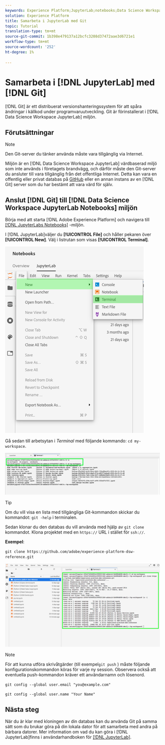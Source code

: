 ```yaml
---
keywords: Experience Platform;JupyterLab;notebooks;Data Science Workspace;popular topics;Git;Github
solution: Experience Platform
title: Samarbeta i JupyterLab med Git
topic: Tutorial
translation-type: tm+mt
source-git-commit: 1b398e479137a12bcfc3208d37472aae3d6721e1
workflow-type: tm+mt
source-wordcount: '252'
ht-degree: 1%

---
```



# Samarbeta i [!DNL JupyterLab] med [!DNL Git]

[!DNL Git] är ett distribuerat versionshanteringssystem för att spåra ändringar i källkod under programvaruutveckling. Git är förinstallerat i [!DNL Data Science Workspace JupyterLab] miljön.

## Förutsättningar

>[!NOTE]
>
> Den Git-server du tänker använda måste vara tillgänglig via Internet.

Miljön är en [!DNL Data Science Workspace JupyterLab] värdbaserad miljö som inte används i företagets brandvägg, och därför måste den Git-server du ansluter till vara tillgänglig från det offentliga Internet. Detta kan vara en offentlig eller privat databas på [GitHub](https://github.com/) eller en annan instans av en [!DNL Git] server som du har bestämt att vara värd för själv.

## Anslut [!DNL Git] till [!DNL Data Science Workspace JupyterLab Notebooks] miljön

Börja med att starta [!DNL Adobe Experience Platform] och navigera till [[!DNL JupyterLabs Notebooks]](https://platform.adobe.com/notebooks/jupyterLab) -miljön.

I [!DNL JupyterLab]väljer du **[!UICONTROL File]** och håller pekaren över **[!UICONTROL New]**. Välj i listrutan som visas **[!UICONTROL Terminal]**.

![JupyterLab Nav](../images/jupyterlab/tutorials/open-terminal.png)

Gå sedan till arbetsytan i *Terminal* med följande kommando: `cd my-workspace`.

![arbetsyta för cd](../images/jupyterlab/tutorials/find-workspace.png)

>[!TIP]
>
> Om du vill visa en lista med tillgängliga Git-kommandon skickar du kommandot: `git -help` i terminalen.

Sedan klonar du den databas du vill använda med hjälp av `git clone` kommandot. Klona projektet med en `https://` URL i stället för `ssh://`.

**Exempel**:

`git clone https://github.com/adobe/experience-platform-dsw-reference.git`

![klona](../images/jupyterlab/tutorials/git-collaboration.png)

>[!NOTE]
>
> För att kunna utföra skrivåtgärder (till exempel`git push` ) måste följande konfigurationskommandon köras för varje ny session. Observera också att eventuella push-kommandon kräver ett användarnamn och lösenord.
>
>`git config --global user.email "you@example.com"`
>
>`git config --global user.name "Your Name"`

## Nästa steg

När du är klar med kloningen av din databas kan du använda Git på samma sätt som du brukar göra på din lokala dator för att samarbeta med andra på bärbara datorer. Mer information om vad du kan göra i [!DNL JupyterLab]finns i användarhandboken för [[!DNL JupyterLab]](./overview.md).
